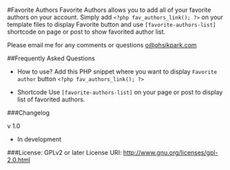 #Favorite Authors
Favorite Authors allows you to add all of your favorite authors on your account. 
Simply add `<?php fav_authors_link(); ?>` on your template files to display Favorite button and use `[favorite-authors-list]` shortcode on page or post to show favorited author list.

Please email me for any comments or questions o@ohsikpark.com


##Frequently Asked Questions
- How to use?
Add this PHP snippet where you want to display `Favorite author` button `<?php fav_authors_link(); ?>`

- Shortcode
Use `[favorite-authors-list]` on your page or post to display list of favorited authors.

###Changelog

v 1.0
* In development


###License: GPLv2 or later
License URI: http://www.gnu.org/licenses/gpl-2.0.html